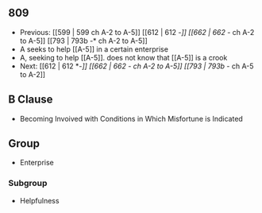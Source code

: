 ## 809
- Previous: [[599 | 599 ch A-2 to A-5]] [[612 | 612 -*]] [[662 | 662 -* ch A-2 to A-5]] [[793 | 793b -* ch A-2 to A-5]] 
- A seeks to help [[A-5]] in a certain enterprise
- A, seeking to help [[A-5]]. does not know that [[A-5]] is a crook
- Next: [[612 | 612 *-**]] [[662 | 662 *-** ch A-2 to A-5]] [[793 | 793b *-** ch A-5 to A-2]] 

## B Clause
- Becoming Invoived with Conditions in Which Misfortune is Indicated

## Group
- Enterprise

### Subgroup
- Helpfulness

